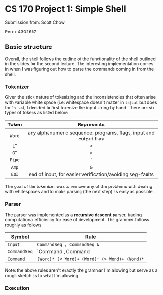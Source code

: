 # CS 170 Project 1: Simple Shell

Submission from: Scott Chow

Perm: 4302667

## Basic structure

Overall, the shell follows the outline of the functionality of the shell outlined in the slides for the second lecture. The interesting implementation comes in when I was figuring out how to parse the commands coming in from the shell.

### Tokenizer

Given the stick nature of tokenizing and the inconsistencies that often arise with variable white space (i.e: whitespace doesn't matter in `ls|cat` but does for `ls -a`), I decided to first tokenize the input string by hand. There are six types of tokens as listed below:

| Token | Represents |
|:------:|:----------:|
| `Word` | any alphanumeric sequence: programs, flags, input and output files|
| `LT` | `<` |
| `GT` | `>` |
| `Pipe` | `|` |
| `Amp` | `&` |
| `EOI` | end of input, for easier verification/avoiding seg-faults |

The goal of the tokenizer was to remove any of the problems with dealing with whitespaces and to make parsing (the next step) as easy as possible.

### Parser

The parser was implemented as a **recursive descent** parser, trading computational efficiency for ease of development. The grammer follows roughly as follows

| Symbol | Rule |
| ------ | ---- |
| `Input`| `CommandSeq , CommandSeq &` |
| `CommandSeq` | `Command , Command | CommandSeq` |  
| `Command` | `(Word)* (< Word)+ (Word)* (> Word)+ (Word)*` |

Note: the above rules aren't exactly the grammar I'm allowing but serve as a rough sketch as to what I'm allowing.

### Execution

